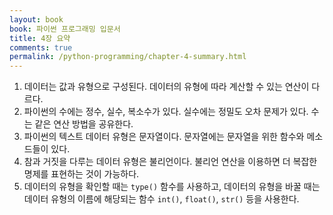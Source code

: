 ```yaml
---
layout: book
book: 파이썬 프로그래밍 입문서
title: 4장 요약
comments: true
permalink: /python-programming/chapter-4-summary.html
---
```


1. 데이터는 값과 유형으로 구성된다. 데이터의 유형에 따라 계산할 수 있는 연산이 다르다.
2. 파이썬의 수에는 정수, 실수, 복소수가 있다. 실수에는 정밀도 오차 문제가 있다. 수는 같은 연산 방법을 공유한다.
3. 파이썬의 텍스트 데이터 유형은 문자열이다. 문자열에는 문자열을 위한 함수와 메소드들이 있다.
4. 참과 거짓을 다루는 데이터 유형은 불리언이다. 불리언 연산을 이용하면 더 복잡한 명제를 표현하는 것이 가능하다.
5. 데이터의 유형을 확인할 때는 ``type()`` 함수를 사용하고, 데이터의 유형을 바꿀 때는 데이터 유형의 이름에 해당되는 함수 ``int()``, ``float()``, ``str()`` 등을 사용한다.

